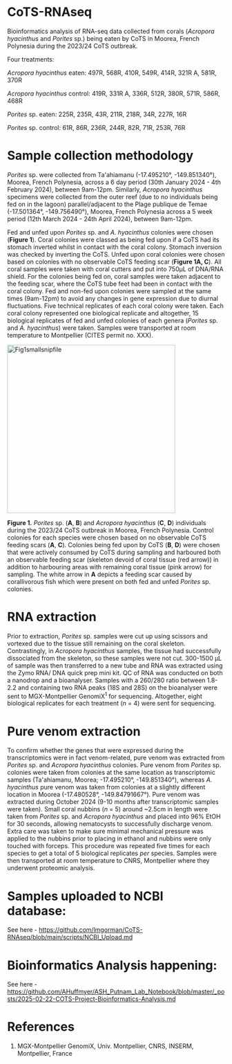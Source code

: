 # CoTS-RNAseq
Bioinformatics analysis of RNA-seq data collected from corals (_Acropora hyacinthus_ and _Porites_ sp.) being eaten by CoTS in Moorea, French Polynesia during the 2023/24 CoTS outbreak.


Four treatments:

_Acropora hyacinthus_ eaten: 497R, 568R, 410R, 549R, 414R, 321R A, 581R, 370R

_Acropora hyacinthus_ control: 419R, 331R A, 336R, 512R, 380R, 571R, 586R, 468R

_Porites_ sp. eaten: 225R, 235R, 43R, 211R, 218R, 34R, 227R, 16R

_Porites_ sp. control: 61R, 86R, 236R, 244R, 82R, 71R, 253R, 76R


# **Sample collection methodology**

_Porites_ sp. were collected from Ta'ahiamanu (-17.495210°, -149.851340°), Moorea, French Polynesia, across a 6 day period (30th January 2024 - 4th February 2024), between 9am-12pm. Similarly, _Acropora hyacinthus_ specimens were collected from the outer reef (due to no individuals being fed on in the lagoon) parallel/adjacent to the Plage publique de Temae  (-17.501364°, -149.756490°), Moorea, French Polynesia across a 5 week period (12th March 2024 - 24th April 2024), between 9am-12pm. 

Fed and unfed upon _Porites_ sp. and _A. hyacinthus_ colonies were chosen (**Figure 1**). Coral colonies were classed as being fed upon if a CoTS had its stomach inverted whilst in contact with the coral colony. Stomach inversion was checked by inverting the CoTS. Unfed upon coral colonies were chosen based on colonies with no observable CoTS feeding scar (**Figure 1A, C**). All coral samples were taken with coral cutters and put into 750μL of DNA/RNA shield. For the colonies being fed on, coral samples were taken adjacent to the feeding scar, where the CoTS tube feet had been in contact with the coral colony. Fed and non-fed upon colonies were sampled at the same times (9am-12pm) to avoid any changes in gene expression due to diurnal fluctuations. Five technical replicates of each coral colony were taken. Each coral colony represented one biological replicate and altogether, 15 biological replicates of fed and unfed colonies of each genera (_Porites_ sp. and _A. hyacinthus_) were taken. Samples were transported at room temperature to Montpellier (CITES permit no. XXX).



<img width="389" alt="Fig1smallsnipfile" src="https://github.com/user-attachments/assets/9aa1e0fd-fe4d-4bc0-9086-7615f6f57231" />


**Figure 1.** _Porites_ sp. (**A**, **B**) and _Acropora hyacinthus_ (**C**, **D**) individuals during the 2023/24 CoTS outbreak in Moorea, French Polynesia. Control colonies for each species were chosen based on no observable CoTS feeding scars (**A**, **C**). Colonies being fed upon by CoTS (**B**, **D**) were chosen that were actively consumed by CoTS during sampling and harboured both an observable feeding scar (skeleton devoid of coral tissue (red arrow)) in addition to harbouring areas with remaining coral tissue (pink arrow) for sampling. The white arrow in **A** depicts a feeding scar caused by corallivorous fish which were present on both fed and unfed _Porites_ sp. colonies. 


# RNA extraction
Prior to extraction, _Porites_ sp. samples were cut up using scissors and vortexed due to the tissue still remaining on the coral skeleton. Contrastingly, in _Acropora hyacinthus_ samples, the tissue had successfully dissociated from the skeleton, so these samples were not cut. 300-1500 µL of sample was then transferred to a new tube and RNA was extracted using the Zymo RNA/ DNA quick prep mini kit. QC of RNA was conducted on both a nanodrop and a bioanalyser. Samples with a 260/280 ratio between 1.8-2.2 and containing two RNA peaks (18S and 28S) on the bioanalyser were sent to MGX-Montpellier GenomiX<sup>1</sup>  for sequencing. Altogether, eight biological replicates for each treatment (_n_ = 4) were sent for sequencing.


# Pure venom extraction 
To confirm whether the genes that were expressed during the transcriptomics were in fact venom-related, pure venom was extracted from _Porites_ sp. and _Acropora hyacinthus_ colonies. Pure venom from _Porites_ sp. colonies were taken from colonies at the same location as transcriptomic samples (Ta'ahiamanu, Moorea; -17.495210°, -149.851340°), whereas _A. hyacinthus_ pure venom was taken from colonies at a slightly different location in Moorea (-17.480528°, -149.84791667°). Pure venom was extracted during October 2024 (9-10 months after transcriptomic samples were taken). Small coral nubbins (_n_ = 5) around ~2.5cm in length were taken from _Porites_ sp. and _Acropora hyacinthus_ and placed into 96% EtOH for 30 seconds, allowing nematocysts to successfully discharge venom. Extra care was taken to make sure minimal mechanical pressure was applied to the nubbins prior to placing in ethanol and nubbins were only touched with forceps. This procedure was repeated five times for each species to get a total of 5 biological replicates _per_ species. Samples were then transported at room temperature to CNRS, Montpellier where they underwent proteomic analysis.

# Samples uploaded to NCBI database:
See here - https://github.com/lmgorman/CoTS-RNAseq/blob/main/scripts/NCBI_Upload.md
# Bioinformatics Analysis happening:
See here - https://github.com/AHuffmyer/ASH_Putnam_Lab_Notebook/blob/master/_posts/2025-02-22-COTS-Project-Bioinformatics-Analysis.md 

# References
1. MGX-Montpellier GenomiX, Univ. Montpellier, CNRS, INSERM, Montpellier, France
